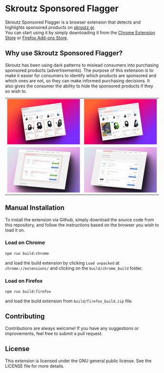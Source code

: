 # Skroutz Sponsored Flagger

Skroutz Sponsored Flagger is a browser extension that detects and highlights sponsored products on [skroutz.gr](https://skroutz.gr).<br>
You can start using it by simply downloading it from the [Chrome Extension Store](https://chrome.google.com/webstore/detail/skroutz-sponsored-flagger/amglnkndjeoojnjjeepeheobhneeogcl) or [Firefox Add-ons Store](https://addons.mozilla.org/en-US/firefox/addon/skroutz-sponsored-flagger).

## Why use Skroutz Sponsored Flagger?

Skroutz has been using dark patterns to mislead consumers into purchasing sponsored products (advertisements).
The purpose of this extension is to make it easier for consumers to identify which products are sponsored and which ones are not, so they can make informed purchasing decisions.
It also gives the consumer the ability to hide the sponsored products if they so wish to.

|                                                  |                                                   |
| :----------------------------------------------- | :------------------------------------------------ |
| ![Alt Text](../assets/showcase_listings.jpg)     | ![Alt Text](../assets/showcase_listings2.jpg)     |
| ![Alt Text](../assets/showcase_product_list.jpg) | ![Alt Text](../assets/showcase_product_list2.jpg) |

## Manual Installation

To install the extension via Github, simply download the source code from this repository, and follow the instructions based on the browser you wish to load it on.

### Load on Chrome

```bash
npm run build:chrome
```

and load the build extension by clicking `Load unpacked` at `chrome://extensions/` and clicking on the `build/chrome_build` folder.

### Load on Firefox

```bash
npm run build:firefox
```

and load the build extension from `build/firefox_build.zip` file.

## Contributing

Contributions are always welcome! If you have any suggestions or improvements, feel free to submit a pull request.

## License

This extension is licensed under the GNU general public license. See the LICENSE file for more details.
